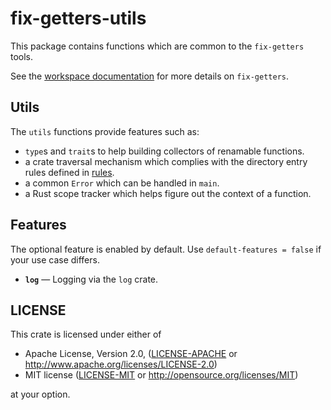# fix-getters-utils

This package contains functions which are common to the `fix-getters` tools.

See the [workspace documentation](../README.md) for more details on `fix-getters`.

## Utils

The `utils` functions provide features such as:

- `type`s and `trait`s to help building collectors of renamable functions.
- a crate traversal mechanism which complies with the directory entry rules
  defined in [rules](../rules/).
- a common `Error` which can be handled in `main`.
- a Rust scope tracker which helps figure out the context of a function.

## Features

The optional feature is enabled by default. Use `default-features = false` if
your use case differs.

- **`log`** — Logging via the `log` crate.

## LICENSE

This crate is licensed under either of

 * Apache License, Version 2.0, ([LICENSE-APACHE](LICENSE-APACHE) or
   http://www.apache.org/licenses/LICENSE-2.0)
 * MIT license ([LICENSE-MIT](LICENSE-MIT) or
   http://opensource.org/licenses/MIT)

at your option.

